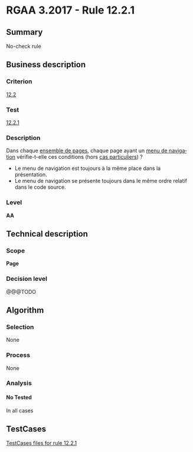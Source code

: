 # RGAA 3.2017 - Rule 12.2.1

## Summary
No-check rule


## Business description

### Criterion
[12.2](http://references.modernisation.gouv.fr/rgaa-accessibilite/criteres.html#crit-12-2)

### Test
[12.2.1](http://references.modernisation.gouv.fr/rgaa-accessibilite/criteres.html#test-12-2-1)

### Description
<div lang="fr">Dans chaque <a href="http://references.modernisation.gouv.fr/rgaa-accessibilite/glossaire.html#ensemble-de-pages">ensemble de pages</a>, chaque page ayant un <a href="http://references.modernisation.gouv.fr/rgaa-accessibilite/glossaire.html#menu-de-navigation">menu de navigation</a> v&#xE9;rifie-t-elle ces conditions (hors <a href="http://references.modernisation.gouv.fr/rgaa-accessibilite/cas-particuliers.html#cp-12-2,12-3" title="Cas particuliers pour le crit&#xE8;re 12.2">cas particuliers</a>)&nbsp;? <ul><li>Le menu de navigation est toujours &#xE0; la m&#xEA;me place dans la pr&#xE9;sentation.</li> <li>Le menu de navigation se pr&#xE9;sente toujours dans le m&#xEA;me ordre relatif dans le code source.</li> </ul></div>

### Level
**AA**


## Technical description

### Scope
**Page**

### Decision level
@@@TODO


## Algorithm

### Selection
None

### Process
None

### Analysis

#### No Tested
In all cases


##  TestCases

[TestCases files for rule 12.2.1](https://github.com/Asqatasun/Asqatasun/tree/develop/rules/rules-rgaa3.2017/src/test/resources/testcases/rgaa32017/Rgaa32017Rule120201/)


